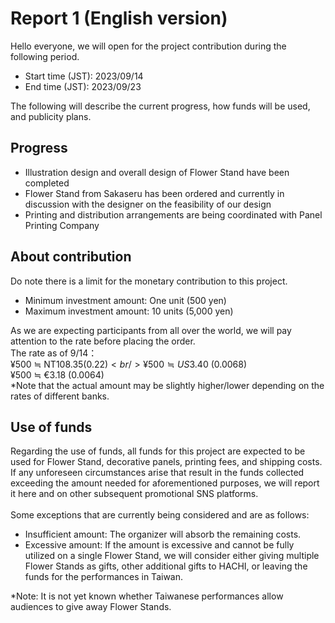# Report 1 (English version)

Hello everyone, we will open for the project contribution during the following period.

- Start time (JST): 2023/09/14
- End time (JST): 2023/09/23

The following will describe the current progress, how funds will be used, and publicity plans.

## Progress

- Illustration design and overall design of Flower Stand have been completed
- Flower Stand from Sakaseru has been ordered and currently in discussion with the designer on the feasibility of our design
- Printing and distribution arrangements are being coordinated with Panel Printing Company

## About contribution

Do note there is a limit for the monetary contribution to this project.<br/>

- Minimum investment amount: One unit (500 yen)
- Maximum investment amount: 10 units (5,000 yen)

As we are expecting participants from all over the world, we will pay attention to the rate before placing the order.<br/>
The rate as of 9/14：<br/>
¥500 ≒ NT$108.35 (0.22)<br/>
¥500 ≒ US$3.40 (0.0068)<br/>
¥500 ≒ €3.18 (0.0064)<br/>
*Note that the actual amount may be slightly higher/lower depending on the rates of different banks.

## Use of funds

Regarding the use of funds, all funds for this project are expected to be used for Flower Stand, decorative panels, printing fees, and shipping costs. <br/>
If any unforeseen circumstances arise that result in the funds collected exceeding the amount needed for aforementioned purposes, we will report it here and on other subsequent promotional SNS platforms. <br/>
<br/>
Some exceptions that are currently being considered and are as follows: <br/>

- Insufficient amount: The organizer will absorb the remaining costs.
- Excessive amount: If the amount is excessive and cannot be fully utilized on a single Flower Stand, we will consider either giving multiple Flower Stands as gifts, other additional gifts to HACHI, or leaving the funds for the performances in Taiwan.

*Note: It is not yet known whether Taiwanese performances allow audiences to give away Flower Stands.
